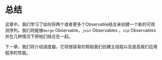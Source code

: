 # 总结

这章中，我们学习了如何将两个或者更多个Observable结合来创建一个新的可观测序列。我们将能够`merge` Observable，`join` Observables ，`zip` Observables 并在几种情况下把他们结合在一起。

下一章，我们将介绍调度器，它将很容易的帮助我们创建主线程以及提高我们应用程序的性能。